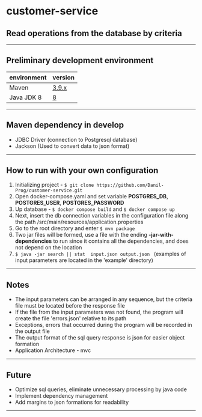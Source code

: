 # customer-service

## Read operations from the database by criteria

------
## Preliminary development environment

| environment | version                                        |
|-------------|------------------------------------------------|
| Maven       | [3.9.x](https://maven.apache.org/download.cgi) |
| Java JDK 8  | [8](https://adoptium.net/)                     |


------

## Maven dependency in develop

 - JDBC Driver (connection to Postgresql database)
 - Jackson (Used to convert data to json format)

------

## How to run with your own configuration

 1. Initializing project -  `$ git clone https://github.com/Danil-Prog/customer-service.git`
 2. Open docker-compose.yaml and set variable **POSTGRES_DB**, **POSTGRES_USER**, **POSTGRES_PASSWORD**
 3. Up database - `$ docker compose build` and `$ docker compose up `
 4. Next, insert the db connection variables in the configuration file along the path /src/main/resources/application.properties
 5. Go to the root directory and enter `$ mvn package `
 6. Two jar files will be formed, use a file with the ending **-jar-with-dependencies** to run since it contains all the dependencies, and does not depend on the location
 7. `$ java -jar search || stat  input.json output.json ` (examples of input parameters are located in the 'example' directory)

-------

## Notes

 * The input parameters can be arranged in any sequence, but the criteria file must be located before the response file
 * If the file from the input parameters was not found, the program will create the file 'errors.json' relative to its path
 * Exceptions, errors that occurred during the program will be recorded in the output file
 * The output format of the sql query response is json for easier object formation
 * Application Architecture - mvc

-------

## Future

 - Optimize sql queries, eliminate unnecessary processing by java code
 - Implement dependency management
 - Add margins to json formations for readability

-------
